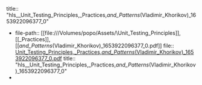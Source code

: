 title:: "hls__Unit_Testing_Principles,_Practices,_and_Patterns_(Vladimir_Khorikov)_1653922096377_0"

- file-path:: [[file:///Volumes/popo/Assets/\Unit_Testing_Principles]], [[_Practices]], [[_and_Patterns_(Vladimir_Khorikov)_1653922096377_0.pdf]]
  file:: [Unit_Testing_Principles,_Practices,_and_Patterns_(Vladimir_Khorikov)_1653922096377_0.pdf](file:///Volumes/popo/Assets/\Unit_Testing_Principles,_Practices,_and_Patterns_(Vladimir_Khorikov)_1653922096377_0.pdf)
  title:: "hls__Unit_Testing_Principles,_Practices,_and_Patterns_(Vladimir_Khorikov)_1653922096377_0"
-